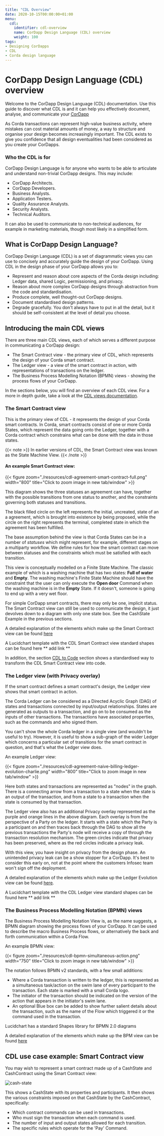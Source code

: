 ```yaml
---
title: "CDL Overview"
date: 2020-10-15T00:00:00+01:00
menu:
  cdl:
    identifier: cdl-overview
    name: CorDapp Design Language (CDL) overview
    weight: 100
tags:
- Designing CorDapps
- CDL
- Corda design language
---
```


# CorDapp Design Language (CDL) overview

Welcome to the CorDapp Design Language (CDL) documentation. Use this guide to discover what CDL is and it can help you effectively document, analyse, and communicate your [CorDapp](https://docs.corda.net/docs/corda-os/cordapp-overview.html)

As Corda transactions can represent high-value business activity, where mistakes can cost material amounts of money, a way to structure and organise your design becomes increasingly important. The CDL exists to give you confidence that all design eventualities had been considered as you create your CorDapps.

### Who the CDL is for

CorDapp Design Language is for anyone who wants to be able to articulate and understand non-trivial CorDapp designs. This may include:

* CorDapp Architects.
* CorDapp Developers.
* Business Analysts.
* Application Testers.
* Quality Assurance Analysts.
* Security Analysts.
* Technical Auditors.

It can also be used to communicate to non-technical audiences, for example in marketing materials, though most likely in a simplified form.

## What is CorDapp Design Language?

CorDapp Design Language (CDL) is a set of diagrammatic views you can use to concisely and accurately guide the design of your CorDapp. Using CDL in the design phase of your CorDapp allows you to:

* Represent and reason about core aspects of the Corda design including: Ledger data, shared Logic, permissioning, and privacy.
* Reason about more complex CorDapp designs through abstraction from the code and standardisation.
* Produce complete, well thought-out CorDapp designs.
* Document standardised design patterns.
* Degrade gracefully. You don't always have to put in all the detail, but it should be self-consistent at the level of detail you choose.

## Introducing the main CDL views

There are three main CDL views, each of which serves a different purpose in communicating a CorDapp design:

* The Smart Contract view - the primary view of CDL, which represents the design of your Corda smart contract.
* The Ledger view - a view of the smart contract in action, with representations of transactions on the ledger.
* The Business Process Modelling Notation (BPMN) views - showing the process flows of your CorDapp.

In the sections below, you will find an overview of each CDL view. For a more in depth guide, take a look at the [CDL views documentation](cdl-views).

### The Smart Contract view

This is the primary view of CDL - it represents the design of your Corda smart contracts. In Corda, smart contracts consist of one or more Corda States, which represent the data going onto the Ledger, together with a Corda contract which constrains what can be done with the data in those states.

{{< note >}}
In earlier versions of CDL, the Smart Contract view was known as the State Machine View.
{{< /note >}}

#### An example Smart Contract view:

{{< figure zoom="./resources/cdl-agreement-smart-contract-full.png" width="800" title="Click to zoom image in new tab/window" >}}

This diagram shows the three statuses an agreement can have, together with the possible transitions from one status to another, and the constraints governing both statuses and transitions.

The black filled circle on the left represents the initial, uncreated, state of an a agreement, which is brought into existence by being proposed, while the circle on the right represents the terminal, completed state in which the agreement has been fulfilled.

The base assumption behind the view is that Corda States can be in a number of *statuses* which might represent, for example, different stages on a multiparty workflow. We define rules for how the smart contract can move between statuses and the constraints which must be satisfied with each transition.

This view is conceptually modelled on a Finite State Machine. The classic example of which is a washing machine that has two states: **Full of water** and **Empty**. The washing machine's Finite State Machine should have the constraint that the user can only execute the **Open door** Command when the washing machine is in the **Empty** State. If it doesn't, someone is going to end up with a very wet floor.

For simple CorDapp smart contracts, there may only be one, implicit status. The Smart Contract view can still be used to communicate the design, it just devolves down to a diagram with only one state box. See the CashState Example in the previous sections.


A detailed explanation of the elements which make up the Smart Contract view can be found [here](smart-contract-view/cdl-smart-contract-view.md)

A Lucidchart template with the CDL Smart Contract view standard shapes can be found here ** add link **

In addition, the section [CDL to Code](cdl-to-code/cdl-to-code.md) section shows a standardised way to transform the CDL Smart Contract view into code.


### The Ledger view (with Privacy overlay)

If the smart contract defines a smart contract's design, the Ledger view shows that smart contract in action.

The Corda Ledger can be considered as a Directed Acyclic Graph (DAG) of states and transactions connected by input/output relationships. States are generated as outputs to a transaction, and go on to be consumed as the inputs of other transactions. The transactions have associated properties, such as the commands and who signed them.

You can't show the whole Corda ledger in a single view (and wouldn't be useful to try). However, it is useful to show a sub-graph of the wider Ledger which concerns a particular set of transitions for the smart contract in question, and that's what the Ledger view does.

An example Ledger view:

{{< figure zoom="./resources/cdl-agreement-naive-billing-ledger-evolution-charlie.png" width="800" title="Click to zoom image in new tab/window" >}}

Here both states and transactions are represented as "nodes" in the graph. There is a connecting arrow from a transaction to a state when the state is an output of the transaction, and from a state to a transaction when the state is consumed by that transaction.

The Ledger view also has an additional Privacy overlay represented as the purple and orange lines in the above diagram. Each overlay is from the perspective of a Party on the ledger. It starts with a state which the Party is a participant on and then traces back through the DAG to show all the previous transactions the Party's node will receive a copy of through the transaction resolution mechanism. The green circles indicate that privacy has been preserved, where as the red circles indicate a privacy leak.

With this view, you have insight on privacy from the design phase. An unintended privacy leak can be a show stopper for a CorDapp. It's best to consider this early on, not at the point where the customers Infosec team won't sign off the deployment.

A detailed explanation of the elements which make up the Ledger Evolution view can be found [here](ledger-evolution-view/cdl-ledger-evolution-view.md).

A Lucidchart template with the CDL Ledger view standard shapes can be found here ** add link **


### The Business Process Modelling Notation (BPMN) views

The Business Process Modelling Notation View is, as the name suggests, a BPMN diagram showing the process flows of your CorDapp. It can be used to describe the macro Business Process flows, or alternatively the back and forth communication within a Corda Flow.

An example BPMN view:

{{< figure zoom="./resources/cdl-bpmn-simultaneous-action.png" width="750" title="Click to zoom image in new tab/window" >}}

The notation follows BPMN v2 standards, with a few small additions:

- Where a Corda transaction is written to the ledger, this is represented as a simultaneous task/action on the swim lane of every participant to the transaction. Each state is marked with a small Corda logo.
- The initiator of the transaction should be indicated on the version of the action that appears in the initiator's swim lane.
- An optional Blue box can be added to show further salient details about the transaction, such as the name of the Flow which triggered it or the command used in the transaction.

Lucidchart has a standard Shapes library for BPMN 2.0 diagrams

A detailed explanation of the elements which make up the BPM view can be found [here](bpmn-view/cdl-bpmn-view.md)

## CDL use case example: Smart Contract view

You may wish to represent a smart contract made up of a CashState and CashContract using the Smart Contract view:

![cash-state](./resources/cdl-overview-cashstate.png)

This shows a CashState with its properties and participants. It then shows the various constraints imposed on that CashState by the CashContract, specifically:

- Which contract commands can be used in transactions.
- Who must sign the transaction when each command is used.
- The number of input and output states allowed for each transition.
- The specific rules which operate for the 'Pay' Command.
